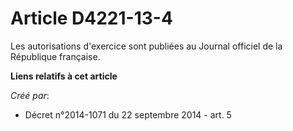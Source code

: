 # Article D4221-13-4

Les autorisations d'exercice sont publiées au Journal officiel de la République française.

**Liens relatifs à cet article**

_Créé par_:

  - Décret n°2014-1071 du 22 septembre 2014 - art. 5

